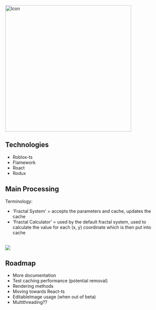 <img src="https://github.com/ReturnedTrue/FractalViewer/images/Icon1SecondDraft.png" alt="Icon" width="400">

## Technologies
- Roblox-ts
- Flamework
- Roact
- Rodux

## Main Processing

Terminology:
- 'Fractal System' = accepts the parameters and cache, updates the cache
- 'Fractal Calculator' = used by the default fractal system, used to calculate the value for each (x, y) coordinate which is then put into cache

<br>
<img src="https://github.com/ReturnedTrue/FractalViewer/images/MainSystemFlowchart.png">

## Roadmap
- More documentation
- Test caching performance (potential removal)
- Rendering methods
- Moving towards React-ts
- EditableImage usage (when out of beta)
- Multithreading??